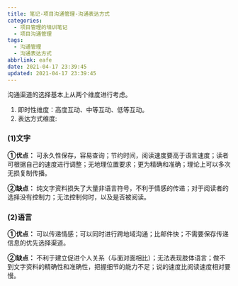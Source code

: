 ```yaml
---
title: 笔记-项目沟通管理-沟通表达方式
categories:
  - 项目管理的培训笔记
  - 项目沟通管理
tags:
  - 沟通管理
  - 沟通表达方式
abbrlink: eafe
date: 2021-04-17 23:39:45
updated: 2021-04-17 23:39:45
---
```


沟通渠道的选择基本上从两个维度进行考虑。

1. 即时性维度：高度互动、中等互动、低等互动。
2. 表达方式维度:

### (1)文字

**①优点：**
可永久性保存，容易查询；节约时间，阅读速度要高于语言速度；读者可根据自己的速度进行调整；无地理位置要求；更为精确和准确；理论上可以多次无损复制传播。

**②缺点：**
纯文字资料损失了大量非语言符号，不利于情感的传递；对于阅读者的选择没有控制力；无法控制何时，以及是否被阅读。

### (2)语言

**①优点：**
可以传递情感；可以同时进行跨地域沟通；比邮件快；不需要保存传递信息的优先选择渠道。

**②缺点：**
不利于建立促进个人关系（与面对面相比）；无法表现肢体语言；做不到文字资料的精确性和准确性，把握细节的能力不足；说的速度比阅读速度相对要慢。
